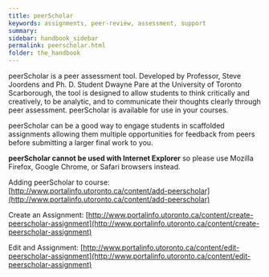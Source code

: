```yaml
---
title: peerScholar
keywords: assignments, peer-review, assessment, support
summary:
sidebar: handbook_sidebar
permalink: peerscholar.html
folder: the_handbook
---
```


peerScholar is a peer assessment tool. Developed by Professor, Steve Joordens and Ph. D. Student Dwayne Pare at the University of Toronto Scarborough, the tool is designed to allow students to think critically and creatively, to be analytic, and to communicate their thoughts clearly through peer assessment. peerScholar is available for use in your courses.

peerScholar can be a good way to engage students in scaffolded assignments allowing them multiple opportunities for feedback from peers before submitting a larger final work to you.

**peerScholar cannot be used with Internet Explorer** so please use Mozilla Firefox, Google Chrome, or Safari browsers instead.

Adding peerScholar to course: [http://www.portalinfo.utoronto.ca/content/add-peerscholar](http://www.portalinfo.utoronto.ca/content/add-peerscholar)

Create an Assignment: [http://www.portalinfo.utoronto.ca/content/create-peerscholar-assignment](http://www.portalinfo.utoronto.ca/content/create-peerscholar-assignment)

Edit and Assignment: [http://www.portalinfo.utoronto.ca/content/edit-peerscholar-assignment](http://www.portalinfo.utoronto.ca/content/edit-peerscholar-assignment)
